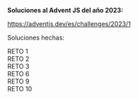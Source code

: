 **Soluciones al Advent JS del año 2023:**

https://adventjs.dev/es/challenges/2023/1

Soluciones hechas:

RETO 1  
RETO 2  
RETO 3  
RETO 6  
RETO 9  
RETO 10
